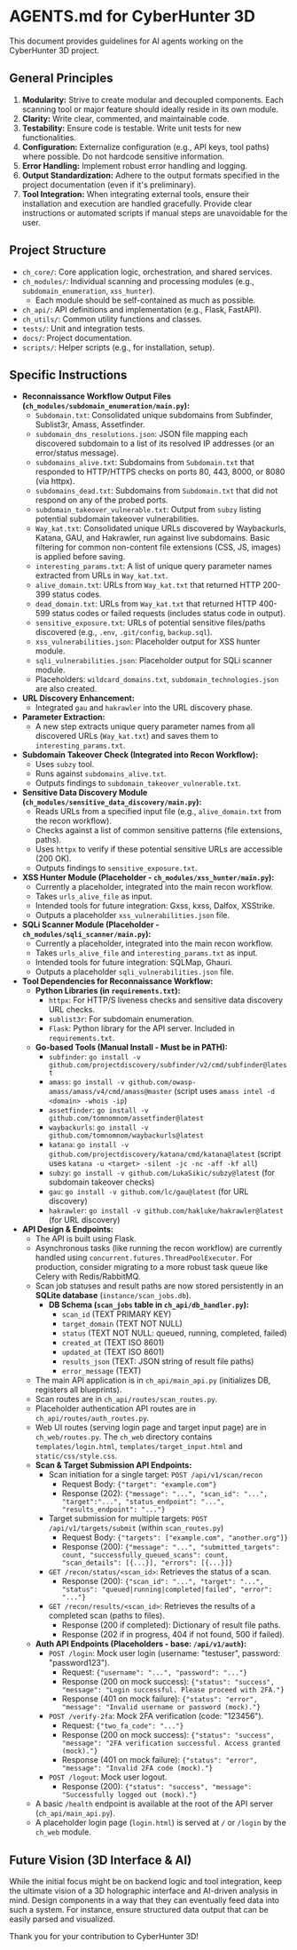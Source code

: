 # AGENTS.md for CyberHunter 3D

This document provides guidelines for AI agents working on the CyberHunter 3D project.

## General Principles
1.  **Modularity:** Strive to create modular and decoupled components. Each scanning tool or major feature should ideally reside in its own module.
2.  **Clarity:** Write clear, commented, and maintainable code.
3.  **Testability:** Ensure code is testable. Write unit tests for new functionalities.
4.  **Configuration:** Externalize configuration (e.g., API keys, tool paths) where possible. Do not hardcode sensitive information.
5.  **Error Handling:** Implement robust error handling and logging.
6.  **Output Standardization:** Adhere to the output formats specified in the project documentation (even if it's preliminary).
7.  **Tool Integration:** When integrating external tools, ensure their installation and execution are handled gracefully. Provide clear instructions or automated scripts if manual steps are unavoidable for the user.

## Project Structure
-   `ch_core/`: Core application logic, orchestration, and shared services.
-   `ch_modules/`: Individual scanning and processing modules (e.g., `subdomain_enumeration`, `xss_hunter`).
    -   Each module should be self-contained as much as possible.
-   `ch_api/`: API definitions and implementation (e.g., Flask, FastAPI).
-   `ch_utils/`: Common utility functions and classes.
-   `tests/`: Unit and integration tests.
-   `docs/`: Project documentation.
-   `scripts/`: Helper scripts (e.g., for installation, setup).

## Specific Instructions
-   **Reconnaissance Workflow Output Files (`ch_modules/subdomain_enumeration/main.py`):**
    -   `Subdomain.txt`: Consolidated unique subdomains from Subfinder, Sublist3r, Amass, Assetfinder.
    -   `subdomain_dns_resolutions.json`: JSON file mapping each discovered subdomain to a list of its resolved IP addresses (or an error/status message).
    -   `subdomains_alive.txt`: Subdomains from `Subdomain.txt` that responded to HTTP/HTTPS checks on ports 80, 443, 8000, or 8080 (via httpx).
    -   `subdomains_dead.txt`: Subdomains from `Subdomain.txt` that did not respond on any of the probed ports.
    -   `subdomain_takeover_vulnerable.txt`: Output from `subzy` listing potential subdomain takeover vulnerabilities.
    -   `Way_kat.txt`: Consolidated unique URLs discovered by Waybackurls, Katana, GAU, and Hakrawler, run against live subdomains. Basic filtering for common non-content file extensions (CSS, JS, images) is applied before saving.
    -   `interesting_params.txt`: A list of unique query parameter names extracted from URLs in `Way_kat.txt`.
    -   `alive_domain.txt`: URLs from `Way_kat.txt` that returned HTTP 200-399 status codes.
    -   `dead_domain.txt`: URLs from `Way_kat.txt` that returned HTTP 400-599 status codes or failed requests (includes status code in output).
    -   `sensitive_exposure.txt`: URLs of potential sensitive files/paths discovered (e.g., `.env`, `.git/config`, `backup.sql`).
    -   `xss_vulnerabilities.json`: Placeholder output for XSS hunter module.
    -   `sqli_vulnerabilities.json`: Placeholder output for SQLi scanner module.
    -   Placeholders: `wildcard_domains.txt`, `subdomain_technologies.json` are also created.
-   **URL Discovery Enhancement:**
    -   Integrated `gau` and `hakrawler` into the URL discovery phase.
-   **Parameter Extraction:**
    -   A new step extracts unique query parameter names from all discovered URLs (`Way_kat.txt`) and saves them to `interesting_params.txt`.
-   **Subdomain Takeover Check (Integrated into Recon Workflow):**
    -   Uses `subzy` tool.
    -   Runs against `subdomains_alive.txt`.
    -   Outputs findings to `subdomain_takeover_vulnerable.txt`.
-   **Sensitive Data Discovery Module (`ch_modules/sensitive_data_discovery/main.py`):**
    -   Reads URLs from a specified input file (e.g., `alive_domain.txt` from the recon workflow).
    -   Checks against a list of common sensitive patterns (file extensions, paths).
    -   Uses `httpx` to verify if these potential sensitive URLs are accessible (200 OK).
    -   Outputs findings to `sensitive_exposure.txt`.
-   **XSS Hunter Module (Placeholder - `ch_modules/xss_hunter/main.py`):**
    -   Currently a placeholder, integrated into the main recon workflow.
    -   Takes `urls_alive_file` as input.
    -   Intended tools for future integration: Gxss, kxss, Dalfox, XSStrike.
    -   Outputs a placeholder `xss_vulnerabilities.json` file.
-   **SQLi Scanner Module (Placeholder - `ch_modules/sqli_scanner/main.py`):**
    -   Currently a placeholder, integrated into the main recon workflow.
    -   Takes `urls_alive_file` and `interesting_params.txt` as input.
    -   Intended tools for future integration: SQLMap, Ghauri.
    -   Outputs a placeholder `sqli_vulnerabilities.json` file.
-   **Tool Dependencies for Reconnaissance Workflow:**
    -   **Python Libraries (in `requirements.txt`):**
        -   `httpx`: For HTTP/S liveness checks and sensitive data discovery URL checks.
        -   `sublist3r`: For subdomain enumeration.
        -   `Flask`: Python library for the API server. Included in `requirements.txt`.
    -   **Go-based Tools (Manual Install - Must be in PATH):**
        -   `subfinder`: `go install -v github.com/projectdiscovery/subfinder/v2/cmd/subfinder@latest`
        -   `amass`: `go install -v github.com/owasp-amass/amass/v4/cmd/amass@master` (script uses `amass intel -d <domain> -whois -ip`)
        -   `assetfinder`: `go install -v github.com/tomnomnom/assetfinder@latest`
        -   `waybackurls`: `go install -v github.com/tomnomnom/waybackurls@latest`
        -   `katana`: `go install -v github.com/projectdiscovery/katana/cmd/katana@latest` (script uses `katana -u <target> -silent -jc -nc -aff -kf all`)
        -   `subzy`: `go install -v github.com/LukaSikic/subzy@latest` (for subdomain takeover checks)
        -   `gau`: `go install -v github.com/lc/gau@latest` (for URL discovery)
        -   `hakrawler`: `go install -v github.com/hakluke/hakrawler@latest` (for URL discovery)
-   **API Design & Endpoints:**
    -   The API is built using Flask.
    -   Asynchronous tasks (like running the recon workflow) are currently handled using `concurrent.futures.ThreadPoolExecutor`. For production, consider migrating to a more robust task queue like Celery with Redis/RabbitMQ.
    -   Scan job statuses and result paths are now stored persistently in an **SQLite database** (`instance/scan_jobs.db`).
        -   **DB Schema (`scan_jobs` table in `ch_api/db_handler.py`):**
            -   `scan_id` (TEXT PRIMARY KEY)
            -   `target_domain` (TEXT NOT NULL)
            -   `status` (TEXT NOT NULL: queued, running, completed, failed)
            -   `created_at` (TEXT ISO 8601)
            -   `updated_at` (TEXT ISO 8601)
            -   `results_json` (TEXT: JSON string of result file paths)
            -   `error_message` (TEXT)
    -   The main API application is in `ch_api/main_api.py` (initializes DB, registers all blueprints).
    -   Scan routes are in `ch_api/routes/scan_routes.py`.
    -   Placeholder authentication API routes are in `ch_api/routes/auth_routes.py`.
    -   Web UI routes (serving login page and target input page) are in `ch_web/routes.py`. The `ch_web` directory contains `templates/login.html`, `templates/target_input.html` and `static/css/style.css`.
    -   **Scan & Target Submission API Endpoints:**
        -   Scan initiation for a single target: `POST /api/v1/scan/recon`
            -   Request Body: `{"target": "example.com"}`
            -   Response (202): `{"message": "...", "scan_id": "...", "target":"...", "status_endpoint": "...", "results_endpoint": "..."}`
        -   Target submission for multiple targets: `POST /api/v1/targets/submit` (within `scan_routes.py`)
            -   Request Body: `{"targets": ["example.com", "another.org"]}`
            -   Response (200): `{"message": "...", "submitted_targets": count, "successfully_queued_scans": count, "scan_details": [{...}], "errors": [{...}]}`
        -   `GET /recon/status/<scan_id>`: Retrieves the status of a scan.
            -   Response (200): `{"scan_id": "...", "target": "...", "status": "queued|running|completed|failed", "error": "..."}`
        -   `GET /recon/results/<scan_id>`: Retrieves the results of a completed scan (paths to files).
            -   Response (200 if completed): Dictionary of result file paths.
            -   Response (202 if in progress, 404 if not found, 500 if failed).
    -   **Auth API Endpoints (Placeholders - base: `/api/v1/auth`):**
        -   `POST /login`: Mock user login (username: "testuser", password: "password123").
            -   Request: `{"username": "...", "password": "..."}`
            -   Response (200 on mock success): `{"status": "success", "message": "Login successful. Please proceed with 2FA."}`
            -   Response (401 on mock failure): `{"status": "error", "message": "Invalid username or password (mock)."}`
        -   `POST /verify-2fa`: Mock 2FA verification (code: "123456").
            -   Request: `{"two_fa_code": "..."}`
            -   Response (200 on mock success): `{"status": "success", "message": "2FA verification successful. Access granted (mock)."}`
            -   Response (401 on mock failure): `{"status": "error", "message": "Invalid 2FA code (mock)."}`
        -   `POST /logout`: Mock user logout.
            -   Response (200): `{"status": "success", "message": "Successfully logged out (mock)."}`
    -   A basic `/health` endpoint is available at the root of the API server (`ch_api/main_api.py`).
    -   A placeholder login page (`login.html`) is served at `/` or `/login` by the `ch_web` module.

## Future Vision (3D Interface & AI)
While the initial focus might be on backend logic and tool integration, keep the ultimate vision of a 3D holographic interface and AI-driven analysis in mind. Design components in a way that they can eventually feed data into such a system. For instance, ensure structured data output that can be easily parsed and visualized.

Thank you for your contribution to CyberHunter 3D!
